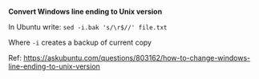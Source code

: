 **Convert Windows line ending to Unix version**

In Ubuntu write: ```sed -i.bak 's/\r$//' file.txt```

Where ```-i``` creates a backup of current copy

Ref:  https://askubuntu.com/questions/803162/how-to-change-windows-line-ending-to-unix-version
